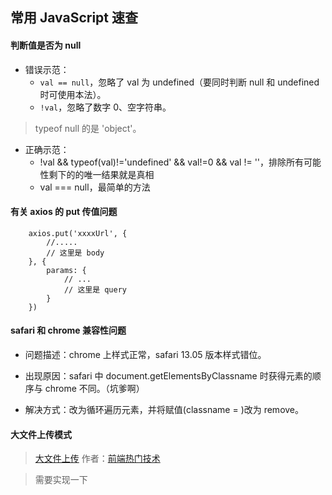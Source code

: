## 常用 JavaScript 速查

#### 判断值是否为 null

- 错误示范：
    - `val == null`，忽略了 val 为 undefined（要同时判断 null 和 undefined 时可使用本法）。
    - `!val`，忽略了数字 0、空字符串。

> typeof null 的是 'object'。

- 正确示范：
    - !val && typeof(val)!='undefined' && val!=0 && val != ''，排除所有可能性剩下的的唯一结果就是真相
    -  val === null，最简单的方法

#### 有关 axios 的 put 传值问题

```
    axios.put('xxxxUrl', {
        //.....
        // 这里是 body
    }, {
        params: {
            // ...
            // 这里是 query
        }
    })
```

#### safari 和 chrome 兼容性问题

- 问题描述：chrome 上样式正常，safari 13.05 版本样式错位。

- 出现原因：safari 中 document.getElementsByClassname 时获得元素的顺序与 chrome 不同。（坑爹啊）

- 解决方式：改为循环遍历元素，并将赋值(classname = )改为 remove。


#### 大文件上传模式

> [大文件上传](https://zhuanlan.zhihu.com/p/68271019) 作者：[前端热门技术](https://www.zhihu.com/column/noahlam)

> 需要实现一下